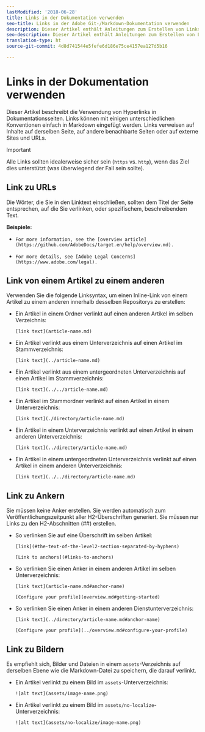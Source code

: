 ```yaml
---
lastModified: '2018-06-28'
title: Links in der Dokumentation verwenden
seo-title: Links in der Adobe Git-/Markdown-Dokumentation verwenden
description: Dieser Artikel enthält Anleitungen zum Erstellen von Links zu Inhalten und Bildern.
seo-description: Dieser Artikel enthält Anleitungen zum Erstellen von Links zu Inhalten und Bildern für die Adobe-Dokumentation.
translation-type: ht
source-git-commit: 4d8d741544e5fefe6d186e75ce4157ea127d5b16

---
```



# Links in der Dokumentation verwenden

Dieser Artikel beschreibt die Verwendung von Hyperlinks in Dokumentationsseiten. Links können mit einigen unterschiedlichen Konventionen einfach in Markdown eingefügt werden. Links verweisen auf Inhalte auf derselben Seite, auf andere benachbarte Seiten oder auf externe Sites und URLs.

> [!IMPORTANT]
> Alle Links sollten idealerweise sicher sein (`https` vs. `http`), wenn das Ziel dies unterstützt (was überwiegend der Fall sein sollte).

## Link zu URLs

Die Wörter, die Sie in den Linktext einschließen, sollten dem Titel der Seite entsprechen, auf die Sie verlinken, oder spezifischem, beschreibendem Text.

**Beispiele:**

- `For more information, see the [overview article](https://github.com/AdobeDocs/target.en/help/overview.md).`

- `For more details, see [Adobe Legal Concerns](https://www.adobe.com/legal).`

## Link von einem Artikel zu einem anderen

Verwenden Sie die folgende Linksyntax, um einen Inline-Link von einem Artikel zu einem anderen innerhalb desselben Repositorys zu erstellen:

- Ein Artikel in einem Ordner verlinkt auf einen anderen Artikel im selben Verzeichnis:

   `[link text](article-name.md)`

- Ein Artikel verlinkt aus einem Unterverzeichnis auf einen Artikel im Stammverzeichnis:

   `[link text](../article-name.md)`

- Ein Artikel verlinkt aus einem untergeordneten Unterverzeichnis auf einen Artikel im Stammverzeichnis:

   `[link text](../../article-name.md)`

- Ein Artikel im Stammordner verlinkt auf einen Artikel in einem Unterverzeichnis:

   `[link text](./directory/article-name.md)`

- Ein Artikel in einem Unterverzeichnis verlinkt auf einen Artikel in einem anderen Unterverzeichnis:

   `[link text](../directory/article-name.md)`

- Ein Artikel in einem untergeordneten Unterverzeichnis verlinkt auf einen Artikel in einem anderen Unterverzeichnis:

   `[link text](../../directory/article-name.md)`

## Link zu Ankern

Sie müssen keine Anker erstellen. Sie werden automatisch zum Veröffentlichungszeitpunkt aller H2-Überschriften generiert. Sie müssen nur Links zu den H2-Abschnitten (##) erstellen.

- So verlinken Sie auf eine Überschrift im selben Artikel:

   `[link](#the-text-of-the-level2-section-separated-by-hyphens)`

   `[Link to anchors](#links-to-anchors)`

- So verlinken Sie einen Anker in einem anderen Artikel im selben Unterverzeichnis:

   `[link text](article-name.md#anchor-name)`

   `[Configure your profile](overview.md#getting-started)`

- So verlinken Sie einen Anker in einem anderen Dienstunterverzeichnis:

   `[link text](../directory/article-name.md#anchor-name)`

   `[Configure your profile](../overview.md#configure-your-profile)`

## Link zu Bildern

Es empfiehlt sich, Bilder und Dateien in einem `assets`-Verzeichnis auf derselben Ebene wie die Markdown-Datei zu speichern, die darauf verlinkt.

- Ein Artikel verlinkt zu einem Bild im `assets`-Unterverzeichnis:

   `![alt text](assets/image-name.png)`

- Ein Artikel verlinkt zu einem Bild im `assets/no-localize`-Unterverzeichnis:

   `![alt text](assets/no-localize/image-name.png)`

<!--
## Bob's link test

<table id="table_C27955F6B52A45B28BEEAAF14FFC86D8"> 
 <thead> 
  <tr> 
   <th colname="col1" class="entry"> File Type </th> 
   <th colname="col2" class="entry"> Description </th> 
  </tr> 
 </thead>
 <tbody> 
  <tr> 
   <td colname="col1"> <p> <span class="filepath"> .csv </span> </p> </td> 
   <td colname="col2"> <p>A comma-separated values file (such as one created in Excel). This is the file that contains the customer attribute data. See [Link TEST](/help/setup/full-workflow.md) </p> <p> <b>Naming requirements:</b> Ensure that file name extensions do not contain white spaces. </p> </td> 
  </tr> 
  <tr> 
   <td colname="col1"> <p> <span class="filepath"> .fin </span> </p> </td> 
   <td colname="col2"> <p>(Required) The <span class="filepath"> .fin </span> file tells the system that you are finished uploading data. The name of the <span class="filepath"> .fin </span> file must match the name of the <span class="filepath"> .csv </span> file. </p> <p>Adobe recommends creating an empty text file with a <span class="filepath"> .fin </span> extension. An empty file saves space and upload time. </p> <p> <p>Note:  Renaming a <span class="filepath"> .fin </span> file is not allowed after it is uploaded. The <span class="filepath"> .fin </span> file must be uploaded separately and cannot be a renamed, previously uploaded file. </p> </p> <p>After you upload the <span class="filepath"> .fin </span> file in the customer attributes FTP, the system retrieves data quickly (within one minute). This differs from other Adobe FTP-based systems, which pick up data less frequently (around once per hour). </p> <p>The <span class="filepath"> .fin </span> file is not required when using the drag-and-drop upload method. </p> </td> 
  </tr> 
  <tr> 
   <td colname="col1"> <p> <span class="filepath"> .gz </span> or <span class="filepath"> .zip </span> </p> </td> 
   <td colname="col2"> <p> <span class="filepath"> .gz </span> (gzip) or <span class="filepath"> .zip </span> - for compressed files. A <span class="filepath"> .zip </span> file cannot contain more than one file in the archive. </p> <p> <b>Naming requirements:</b> The name of the <span class="filepath"> .zip </span> or <span class="filepath"> .gz </span> should match the name of the <span class="filepath"> .csv </span>. For example, if your <span class="filepath"> .csv </span> file is <span class="filepath"> crm_small.csv </span>, the <span class="filepath"> .zip </span> file should be <span class="filepath"> crm_small.csv.zip </span>. </p> <p>The .fin file must match the .csv. </p> </td> 
  </tr> 
 </tbody> 
</table>
-->
